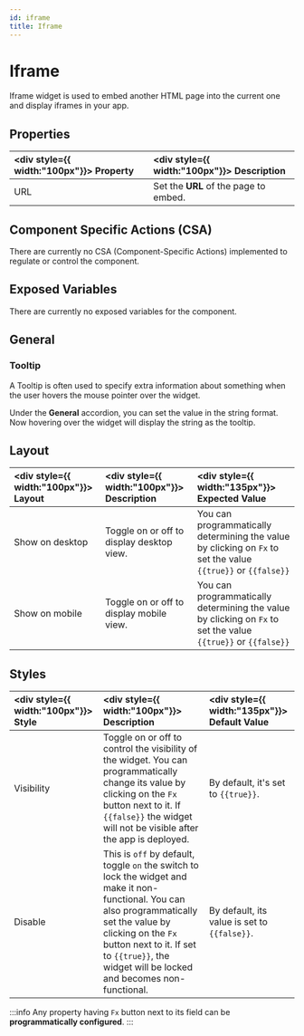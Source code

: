```yaml
---
id: iframe
title: Iframe
---
```

# Iframe

Iframe widget is used to embed another HTML page into the current one and display iframes in your app.

<div style={{paddingTop:'24px', paddingBottom:'24px'}}>

## Properties

| <div style={{ width:"100px"}}> Property </div> |  <div style={{ width:"100px"}}> Description </div> |
|:--------- |:---------|
| URL | Set the **URL** of the page to embed.|

</div>

<div style={{paddingTop:'24px', paddingBottom:'24px'}}>

## Component Specific Actions (CSA)

There are currently no CSA (Component-Specific Actions) implemented to regulate or control the component.

</div>

<div style={{paddingTop:'24px', paddingBottom:'24px'}}>

## Exposed Variables

There are currently no exposed variables for the component.

</div>

<div style={{paddingTop:'24px', paddingBottom:'24px'}}>

## General
### Tooltip

A Tooltip is often used to specify extra information about something when the user hovers the  mouse pointer over the widget.

Under the <b>General</b> accordion, you can set the value in the string format. Now hovering over the widget will display the string as the tooltip.

</div>

<div style={{paddingTop:'24px', paddingBottom:'24px'}}>

## Layout

| <div style={{ width:"100px"}}> Layout </div> | <div style={{ width:"100px"}}> Description </div> | <div style={{ width:"135px"}}> Expected Value </div> |
|:--------------- |:----------------------------------------- | :------------------------------------------------------------------------------------------------------------- |
| Show on desktop | Toggle on or off to display desktop view. | You can programmatically determining the value by clicking on `Fx` to set the value `{{true}}` or `{{false}}` |
| Show on mobile  | Toggle on or off to display mobile view.  | You can programmatically determining the value by clicking on `Fx` to set the value `{{true}}` or `{{false}}` |

</div>

<div style={{paddingTop:'24px', paddingBottom:'24px'}}>

## Styles

| <div style={{ width:"100px"}}> Style </div> | <div style={{ width:"100px"}}> Description </div> | <div style={{ width:"135px"}}> Default Value </div> |
|:----------- |:----------- |:------------- |
| Visibility | Toggle on or off to control the visibility of the widget. You can programmatically change its value by clicking on the `Fx` button next to it. If `{{false}}` the widget will not be visible after the app is deployed. | By default, it's set to `{{true}}`. |
| Disable | This is `off` by default, toggle `on` the switch to lock the widget and make it non-functional. You can also programmatically set the value by clicking on the `Fx` button next to it. If set to `{{true}}`, the widget will be locked and becomes non-functional. | By default, its value is set to `{{false}}`. |

:::info
Any property having `Fx` button next to its field can be **programmatically configured**.
:::

</div>